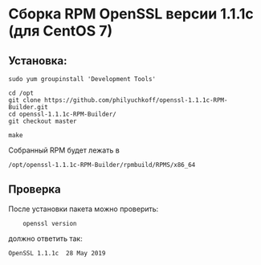 # Сборка RPM OpenSSL версии 1.1.1c (для CentOS 7)


## Установка:

    sudo yum groupinstall 'Development Tools'

    cd /opt
    git clone https://github.com/philyuchkoff/openssl-1.1.1c-RPM-Builder.git
    cd openssl-1.1.1c-RPM-Builder/
    git checkout master

    make
    
Собранный RPM будет лежать в 

    /opt/openssl-1.1.1c-RPM-Builder/rpmbuild/RPMS/x86_64
    
## Проверка

После установки пакета можно проверить:

        openssl version
    
должно ответить так:

    OpenSSL 1.1.1c  28 May 2019
